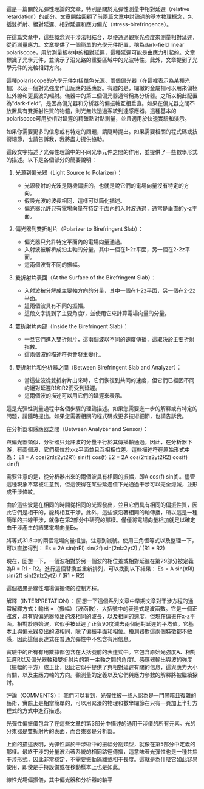 這是一篇關於光彈性理論的文章，特別是關於光彈性測量中相對延遲（relative retardation）的部分。文章開始回顧了前兩篇文章中討論過的基本物理概念，包括雙折射、絕對延遲、相對延遲和應力偏光（stress-birefringence）。

在這篇文章中，這些概念與干涉法相結合，以便通過觀察光強度來測量相對延遲，從而測量應力。文章提供了一個簡單的光學元件配置，稱為dark-field linear polariscope，用於測量板材中的相對延遲，這種延遲可能是由應力引起的。文章標識了光學元件，並演示了沿光路的重要區域中的光波特性。此外，文章提到了光學元件的光軸相對方向。

這種polariscope的光學元件包括單色光源、兩個偏光器（在這裡表示為某種光柵）以及一個對光強度作出反應的感應器。有趣的是，細緻的金屬柵可以用來偏極紅外線和更長波的輻射。儀器中的第二個偏光器通常稱為分析器。之所以稱此配置為“dark-field”，是因為偏光器和分析器的偏振軸互相垂直。如果在偏光器之間不放置具有雙折射性質的物體，則光無法透過系統到達感應器。這種基本的polariscope可用於相對延遲的精確點對點測量，並且適用於快速實驗和演示。

如果你需要更多的信息或有特定的問題，請隨時提出。如果需要相關的程式碼或技術細節，也請告訴我，我將盡力提供協助。

這段文字描述了光彈性理論中的不同光學元件之間的作用，並提供了一些數學形式的描述。以下是各個部分的簡要說明：

1. 光源到偏光器（Light Source to Polarizer）：
   - 光源發射的光波是隨機偏振的，也就是說它們的電場向量沒有特定的方向。
   - 假設光波的波長相同，這樣可以簡化描述。
   - 偏光器允許只有電場向量在特定平面內的入射波通過，通常是垂直的y-z平面。

2. 偏光器到雙折射片（Polarizer to Birefringent Slab）：
   - 偏光器只允許特定平面內的電場向量通過。
   - 入射波被解析成沿主軸的分量，其中一個在1-2z平面，另一個在2-2z平面。
   - 這兩個波有不同的振幅。

3. 雙折射片表面（At the Surface of the Birefringent Slab）：
   - 入射波被分解成主要軸方向的分量，其中一個在1-2z平面，另一個在2-2z平面。
   - 這兩個波具有不同的振幅。
   - 這段文字提到了主要角度f，並使用它來計算電場向量的分量。

4. 雙折射片內部（Inside the Birefringent Slab）：
   - 一旦它們進入雙折射片，這兩個波以不同的速度傳播，這取決於主要折射指數。
   - 這兩個波的描述符也會發生變化。

5. 雙折射片和分析器之間（Between Birefringent Slab and Analyzer）：
   - 當這些波從雙折射片出來時，它們恢復到共同的速度，但它們已經因不同的絕對延遲R1和R2而受到延遲。
   - 這兩個波的描述可以用它們的延遲來表示。

這是光彈性測量過程中各個步驟的理論描述。如果您需要進一步的解釋或有特定的問題，請隨時提出。如果您需要相關的程式碼或更多技術細節，也請告訴我。

在分析器和感應器之間（Between Analyzer and Sensor）：

與偏光器類似，分析器只允許波的分量平行於其傳播軸通過。因此，在分析器下游，有兩個波，它們都位於x-z平面並且互相相位差。這些描述符在原始形式中為：
E1 = A cos(2πlz2yt2R1) sin(f) cos(f)
E2 = 2A cos(2πlz2yt2R2) cos(f) sin(f)

需要注意的是，從分析器出來的兩個波具有相同的振幅，即A cos(f) sin(f)。儘管這種現象不常被注意到，但這使得在某些延遲值下光通過干涉可以完全熄滅，並形成干涉條紋。

由於這些波是在相同的時間從相同的光源發出，並且它們具有相同的偏振性質，因此它們是相干的，能夠相互干涉。此外，這些波沿著相同的軸傳播，所以這是一種簡單的共線干涉，就像在第2部分中研究的那樣。僅僅將電場向量相加就足以確定由干涉產生的結果電場向量Es。

將等式31.5中的兩個電場向量相加，注意到減號。使用三角恆等式以及整理一下，可以直接得到：
Es = 2A sin(πRl) sin(2f) sin(2πlz2yt2) / (R1 + R2)

現在，回想一下，一個波相對於另一個波的相位差或相對延遲在第29部分被定義為R = R1 - R2。進行這個替換並重新排列，可以找到以下結果：
Es = A sin(πRl) sin(2f) sin(2πlz2yt2) / (R1 + R2)

這個結果是線性暗場偏振儀的控制方程。

解釋（INTERPRETATION）：
回想一下這個系列文章中早期文章對干涉方程的通常解釋方式：輸出 =（振幅）（波函數）。大括號中的表達式是波函數。它是一個正弦波，具有與偏光器發出的波相同的波長，以及相同的速度，但現在偏振在x-z平面。相對於原始波，它似乎被延遲了正負90度減去兩個絕對延遲的平均值。它基本上與偏光器發出的波相同，除了偏振平面和相位。檢測器對這兩個特徵都不敏感，因此這個表達式在普通光彈性中不包含有用信息。

實驗中的所有有用數據都包含在大括號前的表達式中。它包含原始光強度A、相對延遲R以及偏光器軸和雙折射片的第一主軸之間的角度f。感應器輸出與波的強度（振幅的平方）成正比，因此它似乎提供了與相對延遲有關的信息，這與應力大小有關，以及主應力軸的方向。觀測量的定義以及它們與應力參數的解釋將被繼續探討。

評論（COMMENTS）：
我們可以看到，光彈性被一些人認為是一門黑暗且復雜的藝術，實際上是相當簡單的，可以用緊湊的物理和數學細節在只有一頁加上半打方程式的方式中進行描述。

光彈性偏振儀包含了在這些文章的第3部分中描述的通用干涉儀的所有元素。光的分束器是雙折射片的表面，而合束器是分析器。

上面的描述表明，光彈性屬於干涉術中的振幅分割類型，就像在第5部分中定義的那樣。最終干涉的分量波沿著系統的相同路徑傳播，這意味著光彈性也是一種共焦干涉形式，因此非常穩定，不需要振動隔離或相干長度。這就是為什麼它如此容易使用，即使是手持設備或在移動樣本上也是如此。

線性光場偏振儀，其中偏光器和分析器的軸平